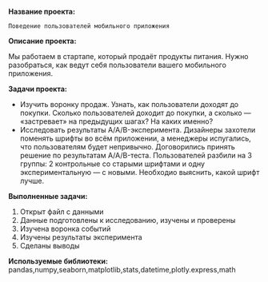 **Название проекта:**  

`Поведение пользователей мобильного приложения`

**Описание проекта:**

Мы работаем в стартапе, который продаёт продукты питания. Нужно разобраться, как ведут себя пользователи вашего мобильного приложения. 

**Задачи проекта:**
* Изучить воронку продаж. Узнать, как пользователи доходят до покупки. Сколько пользователей доходит до покупки, а сколько — «застревает» на предыдущих шагах? На каких именно?
* Исследовать результаты A/A/B-эксперимента. Дизайнеры захотели поменять шрифты во всём приложении, а менеджеры испугались, что пользователям будет непривычно. Договорились принять решение по результатам A/A/B-теста. Пользователей разбили на 3 группы: 2 контрольные со старыми шрифтами и одну экспериментальную — с новыми. Необходио выяснить, какой шрифт лучше.
 

**Выполненные задачи:**

1. Открыт файл с данными
2. Данные подготовлены к исследованию, изучены и проверены
3. Изучена воронка событий
4. Изучены результаты эксперимента
5. Сделаны выводы

**Используемые библиотеки:** 
pandas,numpy,seaborn,matplotlib,stats,datetime,plotly.express,math



```python

```
